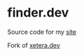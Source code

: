 # finder.dev

Source code for my [site](https://0xfinder.github.io/)

Fork of [xetera.dev](https://github.com/xetera/xetera.dev)
